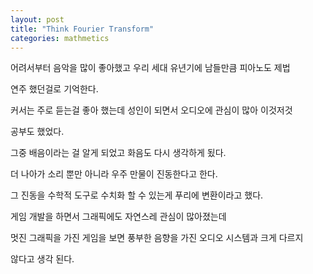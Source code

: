 ```yaml
---
layout: post
title: "Think Fourier Transform"
categories: mathmetics
---
```


어려서부터 음악을 많이 좋아했고 우리 세대 유년기에 남들만큼 피아노도 제법 

연주 했던걸로 기억한다.

커서는 주로 듣는걸 좋아 했는데 성인이 되면서 오디오에 관심이 많아 이것저것

공부도 했었다.

그중 배음이라는 걸 알게 되었고 화음도 다시 생각하게 됬다.

더 나아가 소리 뿐만 아니라 우주 만물이 진동한다고 한다.

그 진동을 수학적 도구로 수치화 할 수 있는게 푸리에 변환이라고 했다.

게임 개발을 하면서 그래픽에도 자연스레 관심이 많아졌는데 

멋진 그래픽을 가진 게임을 보면 풍부한 음향을 가진 오디오 시스템과 크게 다르지 

않다고 생각 된다.







